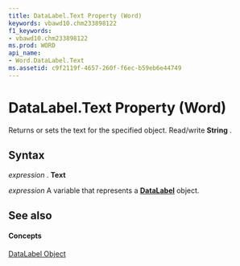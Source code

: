 ```yaml
---
title: DataLabel.Text Property (Word)
keywords: vbawd10.chm233898122
f1_keywords:
- vbawd10.chm233898122
ms.prod: WORD
api_name:
- Word.DataLabel.Text
ms.assetid: c9f2119f-4657-260f-f6ec-b59eb6e44749
---
```



# DataLabel.Text Property (Word)

Returns or sets the text for the specified object. Read/write  **String** .


## Syntax

 _expression_ . **Text**

 _expression_ A variable that represents a **[DataLabel](datalabel-object-word.md)** object.


## See also


#### Concepts


[DataLabel Object](datalabel-object-word.md)

